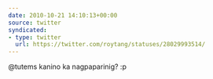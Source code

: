 ```yaml
---
date: 2010-10-21 14:10:13+00:00
source: twitter
syndicated:
- type: twitter
  url: https://twitter.com/roytang/statuses/28029993514/
---
```


@tutems kanino ka nagpaparinig? :p